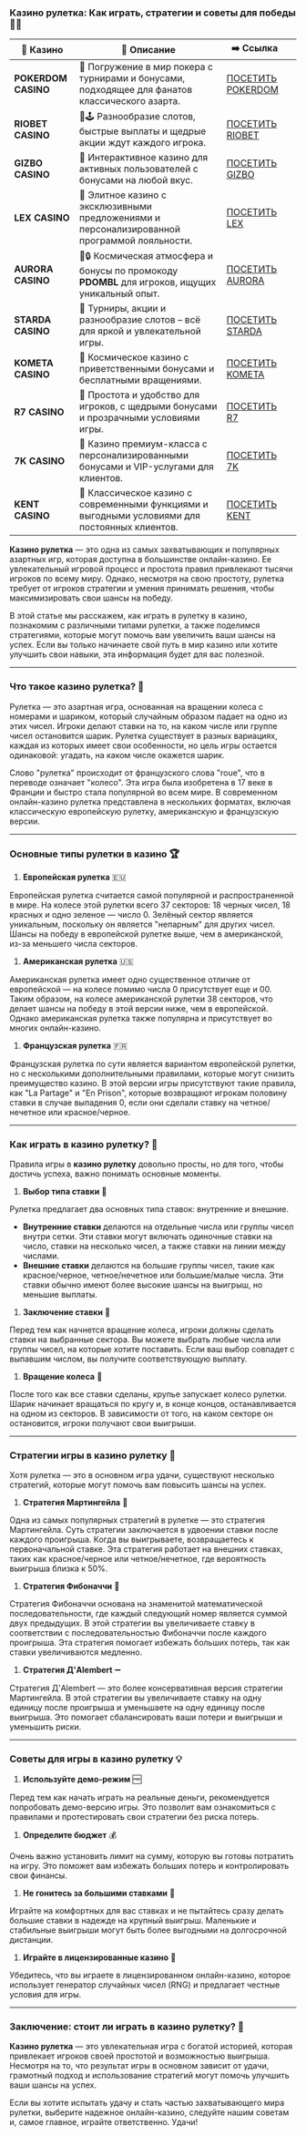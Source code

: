 ### Казино рулетка: Как играть, стратегии и советы для победы 🎰🎲
| 🎰 Казино           | 📜 Описание                                                                                       | ➡️ Ссылка                                                                                          |   |
| ------------------- | ------------------------------------------------------------------------------------------------- | -------------------------------------------------------------------------------------------------- | - |
| **POKERDOM CASINO** | 🎲 Погружение в мир покера с турнирами и бонусами, подходящее для фанатов классического азарта.   | [ПОСЕТИТЬ POKERDOM](https://brandplay.link/FwVc4f)                                                 |   |
| **RIOBET CASINO**   | 🌟🕹️ Разнообразие слотов, быстрые выплаты и щедрые акции ждут каждого игрока.                    | [ПОСЕТИТЬ RIOBET](https://brandplay.link/TnjsxFvH)                                                 |   |
| **GIZBO CASINO**    | 🚀 Интерактивное казино для активных пользователей с бонусами на любой вкус.                      | [ПОСЕТИТЬ GIZBO](https://brandplay.link/rvzLrVLp)                                                  |   |
| **LEX CASINO**      | 🎰 Элитное казино с эксклюзивными предложениями и персонализированной программой лояльности.      | [ПОСЕТИТЬ LEX](https://brandplay.link/VMqNXPFs)                                                    |   |
| **AURORA CASINO**   | 🌌🔒 Космическая атмосфера и бонусы по промокоду **PDOMBL** для игроков, ищущих уникальный опыт. | [ПОСЕТИТЬ AURORA](https://10trafic-stat2.com/click/668546556bcc6313411604bc/6766/13031/subaccount) |   |
| **STARDA CASINO**   | 🌠 Турниры, акции и разнообразие слотов – всё для яркой и увлекательной игры.                     | [ПОСЕТИТЬ STARDA](https://brandplay.link/HDcDrxLk)                                                 |   |
| **KOMETA CASINO**   | 💫 Космическое казино с приветственными бонусами и бесплатными вращениями.                        | [ПОСЕТИТЬ KOMETA](https://brandplay.link/jHzFFYGv)                                                 |   |
| **R7 CASINO**       | 🎯 Простота и удобство для игроков, с щедрыми бонусами и прозрачными условиями игры.              | [ПОСЕТИТЬ R7](https://brandplay.link/dByFXP7h)                                                     |   |
| **7K CASINO**       | 💎 Казино премиум-класса с персонализированными бонусами и VIP-услугами для клиентов.             | [ПОСЕТИТЬ 7K](https://brandplay.link/dd46bNgD)                                                     |   |
| **KENT CASINO**     | 🎲 Классическое казино с современными функциями и выгодными условиями для постоянных клиентов.    | [ПОСЕТИТЬ KENT](https://brandplay.link/XRH1g6Vb)                                                   

**Казино рулетка** — это одна из самых захватывающих и популярных азартных игр, которая доступна в большинстве онлайн-казино. Ее увлекательный игровой процесс и простота правил привлекают тысячи игроков по всему миру. Однако, несмотря на свою простоту, рулетка требует от игроков стратегии и умения принимать решения, чтобы максимизировать свои шансы на победу.

В этой статье мы расскажем, как играть в рулетку в казино, познакомим с различными типами рулетки, а также поделимся стратегиями, которые могут помочь вам увеличить ваши шансы на успех. Если вы только начинаете свой путь в мир казино или хотите улучшить свои навыки, эта информация будет для вас полезной.

***

### Что такое казино рулетка? 🎡

Рулетка — это азартная игра, основанная на вращении колеса с номерами и шариком, который случайным образом падает на одно из этих чисел. Игроки делают ставки на то, на каком числе или группе чисел остановится шарик. Рулетка существует в разных вариациях, каждая из которых имеет свои особенности, но цель игры остается одинаковой: угадать, на каком числе окажется шарик.

Слово "рулетка" происходит от французского слова "roue", что в переводе означает "колесо". Эта игра была изобретена в 17 веке в Франции и быстро стала популярной во всем мире. В современном онлайн-казино рулетка представлена в нескольких форматах, включая классическую европейскую рулетку, американскую и французскую версии.

***

### Основные типы рулетки в казино 🏆

1. **Европейская рулетка** 🇪🇺

Европейская рулетка считается самой популярной и распространенной в мире. На колесе этой рулетки всего 37 секторов: 18 черных чисел, 18 красных и одно зеленое — число 0. Зелёный сектор является уникальным, поскольку он является "непарным" для других чисел. Шансы на победу в европейской рулетке выше, чем в американской, из-за меньшего числа секторов.

1. **Американская рулетка** 🇺🇸

Американская рулетка имеет одно существенное отличие от европейской — на колесе помимо числа 0 присутствует еще и 00. Таким образом, на колесе американской рулетки 38 секторов, что делает шансы на победу в этой версии ниже, чем в европейской. Однако американская рулетка также популярна и присутствует во многих онлайн-казино.

1. **Французская рулетка** 🇫🇷

Французская рулетка по сути является вариантом европейской рулетки, но с несколькими дополнительными правилами, которые могут снизить преимущество казино. В этой версии игры присутствуют такие правила, как "La Partage" и "En Prison", которые возвращают игрокам половину ставки в случае выпадения 0, если они сделали ставку на четное/нечетное или красное/черное.

***

### Как играть в казино рулетку? 🎯

Правила игры в **казино рулетку** довольно просты, но для того, чтобы достичь успеха, важно понимать основные моменты.

1. **Выбор типа ставки** 🎰

Рулетка предлагает два основных типа ставок: внутренние и внешние.

* **Внутренние ставки** делаются на отдельные числа или группы чисел внутри сетки. Эти ставки могут включать одиночные ставки на число, ставки на несколько чисел, а также ставки на линии между числами.
* **Внешние ставки** делаются на большие группы чисел, такие как красное/черное, четное/нечетное или большие/малые числа. Эти ставки обычно имеют более высокие шансы на выигрыш, но меньшие выплаты.

1. **Заключение ставки** 💸

Перед тем как начнется вращение колеса, игроки должны сделать ставки на выбранные сектора. Вы можете выбрать любые числа или группы чисел, на которые хотите поставить. Если ваш выбор совпадет с выпавшим числом, вы получите соответствующую выплату.

1. **Вращение колеса** 🎡

После того как все ставки сделаны, крупье запускает колесо рулетки. Шарик начинает вращаться по кругу и, в конце концов, останавливается на одном из секторов. В зависимости от того, на каком секторе он остановится, игроки получают свои выигрыши.

***

### Стратегии игры в казино рулетку 🧠

Хотя рулетка — это в основном игра удачи, существуют несколько стратегий, которые могут помочь вам повысить шансы на успех.

1. **Стратегия Мартингейла** 🔁

Одна из самых популярных стратегий в рулетке — это стратегия Мартингейла. Суть стратегии заключается в удвоении ставки после каждого проигрыша. Когда вы выигрываете, возвращаетесь к первоначальной ставке. Эта стратегия работает на внешних ставках, таких как красное/черное или четное/нечетное, где вероятность выигрыша близка к 50%.

1. **Стратегия Фибоначчи** 🔢

Стратегия Фибоначчи основана на знаменитой математической последовательности, где каждый следующий номер является суммой двух предыдущих. В этой стратегии вы увеличиваете ставку в соответствии с последовательностью Фибоначчи после каждого проигрыша. Эта стратегия помогает избежать больших потерь, так как ставки увеличиваются медленно.

1. **Стратегия Д'Alembert** ➖

Стратегия Д'Alembert — это более консервативная версия стратегии Мартингейла. В этой стратегии вы увеличиваете ставку на одну единицу после проигрыша и уменьшаете на одну единицу после выигрыша. Это помогает сбалансировать ваши потери и выигрыши и уменьшить риски.

***

### Советы для игры в казино рулетку 💡

1. **Используйте демо-режим** 🆓

Перед тем как начать играть на реальные деньги, рекомендуется попробовать демо-версию игры. Это позволит вам ознакомиться с правилами и протестировать свои стратегии без риска потерь.

1. **Определите бюджет** 💰

Очень важно установить лимит на сумму, которую вы готовы потратить на игру. Это поможет вам избежать больших потерь и контролировать свои финансы.

1. **Не гонитесь за большими ставками** 🎯

Играйте на комфортных для вас ставках и не пытайтесь сразу делать большие ставки в надежде на крупный выигрыш. Маленькие и стабильные выигрыши могут быть более выгодными на долгосрочной дистанции.

1. **Играйте в лицензированные казино** 🏅

Убедитесь, что вы играете в лицензированном онлайн-казино, которое использует генератор случайных чисел (RNG) и предлагает честные условия для игры.

***

### Заключение: стоит ли играть в казино рулетку? 🤔

**Казино рулетка** — это увлекательная игра с богатой историей, которая привлекает игроков своей простотой и возможностью выигрыша. Несмотря на то, что результат игры в основном зависит от удачи, грамотный подход и использование стратегий могут помочь улучшить ваши шансы на успех.

Если вы хотите испытать удачу и стать частью захватывающего мира рулетки, выберите надежное онлайн-казино, следуйте нашим советам и, самое главное, играйте ответственно. Удачи!
